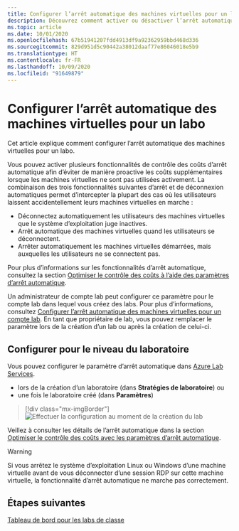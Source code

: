 ```yaml
---
title: Configurer l’arrêt automatique des machines virtuelles pour un labo dans Azure Lab Services
description: Découvrez comment activer ou désactiver l’arrêt automatique des machines virtuelles lorsqu'une connexion Bureau à distance est déconnectée.
ms.topic: article
ms.date: 10/01/2020
ms.openlocfilehash: 67b51941207fdd4913df9a92362959bbd468d336
ms.sourcegitcommit: 829d951d5c90442a38012daaf77e86046018e5b9
ms.translationtype: HT
ms.contentlocale: fr-FR
ms.lasthandoff: 10/09/2020
ms.locfileid: "91649879"
---
```

# <a name="configure-automatic-shutdown-of-vms-for-a-lab"></a>Configurer l’arrêt automatique des machines virtuelles pour un labo

Cet article explique comment configurer l’arrêt automatique des machines virtuelles pour un labo.

Vous pouvez activer plusieurs fonctionnalités de contrôle des coûts d’arrêt automatique afin d’éviter de manière proactive les coûts supplémentaires lorsque les machines virtuelles ne sont pas utilisées activement. La combinaison des trois fonctionnalités suivantes d’arrêt et de déconnexion automatiques permet d’intercepter la plupart des cas où les utilisateurs laissent accidentellement leurs machines virtuelles en marche :
 
* Déconnectez automatiquement les utilisateurs des machines virtuelles que le système d’exploitation juge inactives.
* Arrêt automatique des machines virtuelles quand les utilisateurs se déconnectent.
* Arrêter automatiquement les machines virtuelles démarrées, mais auxquelles les utilisateurs ne se connectent pas.

Pour plus d’informations sur les fonctionnalités d’arrêt automatique, consultez la section [Optimiser le contrôle des coûts à l’aide des paramètres d’arrêt automatique](cost-management-guide.md#automatic-shutdown-settings-for-cost-control).

Un administrateur de compte lab peut configurer ce paramètre pour le compte lab dans lequel vous créez des labs. Pour plus d’informations, consultez [Configurer l’arrêt automatique des machines virtuelles pour un compte lab](how-to-configure-lab-accounts.md). En tant que propriétaire de lab, vous pouvez remplacer le paramètre lors de la création d’un lab ou après la création de celui-ci. 

## <a name="configure-for-the-lab-level"></a>Configurer pour le niveau du laboratoire

Vous pouvez configurer le paramètre d’arrêt automatique dans [Azure Lab Services](https://labs.azure.com/).

* lors de la création d’un laboratoire (dans **Stratégies de laboratoire**) ou
* une fois le laboratoire créé (dans **Paramètres**)

> [!div class="mx-imgBorder"]
> ![Effectuer la configuration au moment de la création du lab](./media/how-to-enable-shutdown-disconnect/configure-lab-creation.png)

Veillez à consulter les détails de l’arrêt automatique dans la section [Optimiser le contrôle des coûts avec les paramètres d’arrêt automatique](cost-management-guide.md#automatic-shutdown-settings-for-cost-control).

> [!WARNING]
> Si vous arrêtez le système d’exploitation Linux ou Windows d’une machine virtuelle avant de vous déconnecter d’une session RDP sur cette machine virtuelle, la fonctionnalité d’arrêt automatique ne marche pas correctement.  
## <a name="next-steps"></a>Étapes suivantes

[Tableau de bord pour les labs de classe](use-dashboard.md)
